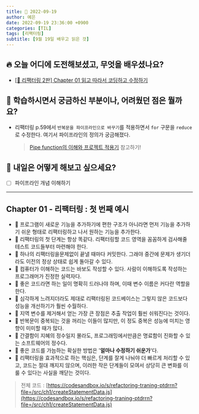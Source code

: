 ```yaml
---
title: 📸 2022-09-19
author: 예은
date: 2022-09-19 23:36:00 +0900
categories: [TIL]
tags: [리팩터링]
subtitle: [9월 19일 배우고 읽은 것]
---
```


## 🔥 오늘 어디에 도전해보셨고, 무엇을 배우셨나요?

- [[📖 리팩터링 2판] Chapter 01 읽고 따라서 코딩하고 수정하기](/posts/220919TIL/#chapter-01---리팩터링--첫-번째-예시)

## 🌊 학습하시면서 궁금하신 부분이나, 어려웠던 점은 뭘까요?

- 리팩터링 p.59에서 `반복문을 파이프라인으로 바꾸기`를 적용하면서 `for` 구문을 `reduce`로 수정한다. 여기서 파이프라인의 정의가 궁금해졌다.
  > [Pipe function의 이해와 프로젝트 적용기](https://velog.io/@hoi/Pipe-function%EA%B3%BC-lodash.debounce-%EC%A0%81%EC%9A%A9%EA%B8%B0) 참고하기!

## 🌟 내일은 어떻게 해보고 싶으세요?

- [ ] 파이프라인 개념 이해하기

---

## Chapter 01 - 리팩터링 : 첫 번째 예시

- 🔖 프로그램이 새로운 기능을 추가하기에 편한 구조가 아니라면 먼저 기능을 추가하기 쉬운 형태로 리팩터링하고 나서 원하는 기능을 추가한다.
- 🔖 리팩터링의 첫 단계는 항상 똑같다. 리팩터링할 코드 영역을 꼼꼼하게 검사해줄 테스트 코드들부터 마련해야 한다.
- 🔖 하나의 리팩터링을문제없이 끝낼 때마다 커밋한다. 그래야 중간에 문제가 생기더라도 이전의 정상 상태로 쉽게 돌아갈 수 있다.
- 🔖 컴퓨터가 이해하는 코드는 바보도 작성할 수 있다. 사람이 이해하도록 작성하는 프로그래머가 진정한 실력자다.
- 🔖 좋은 코드라면 하는 일이 명확히 드러나야 하며, 이때 변수 이름은 커다란 역할을 한다.
- 🔖 심각하게 느려지더라도 제대로 리팩터링된 코드베이스는 그렇지 않은 코드보다 성능을 개선하기가 훨씬 수월하다.
- 🔖 지역 변수를 제거해서 얻는 가장 큰 장점은 추출 작업이 훨씬 쉬워진다는 것이다.
- 🔖 반복문이 중복되는 것을 꺼리는 이들이 많지만, 이 정도 중복은 성능에 미치는 영향이 미미할 때가 많다.
- 🔖 간결함이 지혜의 정수일지 몰라도, 프로그래밍에서만큼은 명료함이 진화할 수 있는 소프트웨어의 정수다.
- 🔖 좋은 코드를 가늠하는 확실한 방법은 '**얼마나 수정하기 쉬운가**'다.
- 🔖 리팩터링을 효과적으로 하는 핵심은, 단계를 잘게 나눠야 더 빠르게 처리할 수 있고, 코드는 절대 깨지지 않으며, 이러한 작은 단계들이 모여서 상당히 큰 변화를 이룰 수 있다는 사실을 깨닫는 것이다.

> 전체 코드 : [https://codesandbox.io/s/refactoring-traning-ptdrrn?file=/src/ch1/createStatementData.js](https://codesandbox.io/s/refactoring-traning-ptdrrn?file=/src/ch1/createStatementData.js)
